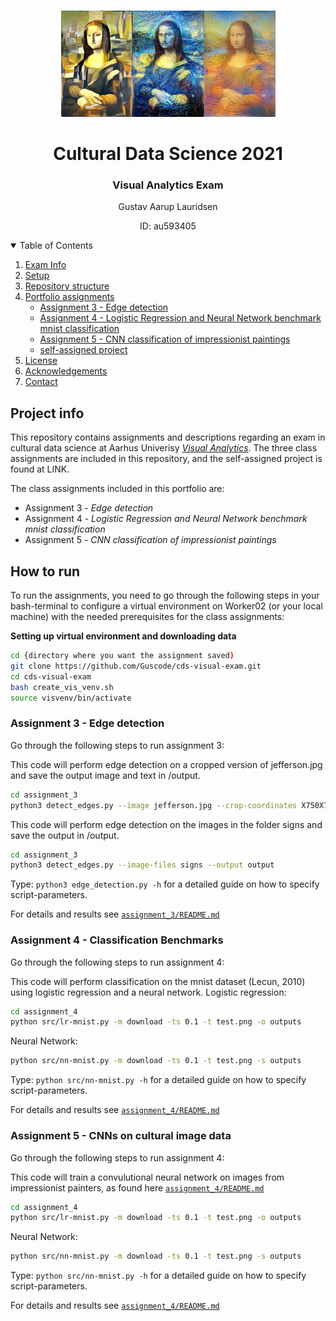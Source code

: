 <!-- PROJECT LOGO -->
<br />
<p align="center">
  <a href="https://github.com/Guscode/cds-visual-exam">
    <img src="README_images/styletransfer.jpeg" alt="Logo" width="343" height="170">
  </a>
  
  <h1 align="center">Cultural Data Science 2021</h1> 
  <h3 align="center">Visual Analytics Exam</h3> 


  <p align="center">
    Gustav Aarup Lauridsen 
    <br />
  <p align="center">
    ID: au593405 
  </p>
</p>


<!-- TABLE OF CONTENTS -->
<details open="open">
  <summary>Table of Contents</summary>
  <ol>
    <li><a href="#Exam-information">Exam Info</a></li>
    <li><a href="#setup">Setup</a></li>
    <li><a href="#repository-structure">Repository structure</a></li>
    <li>
      <a href="#portfolio-assignments">Portfolio assignments</a>
      <ul>
        <li><a href="#assignment-3---edge-detection">Assignment 3 - Edge detection</a></li>
        <li><a href="#assignment-4---logistic-regression-and-neural-network-benchmark-mnist-classification">Assignment 4 - Logistic Regression and Neural Network benchmark mnist classification</a></li>
        <li><a href="#assignment-5---cnn-classification-of-impressionist-paintings">Assignment 5 - CNN classification of impressionist paintings</a></li>
        <li><a href="#self-assigned-project">self-assigned project</a></li>
      </ul>
    </li>
    <li><a href="#license">License</a></li>
    <li><a href="#acknowledgements">Acknowledgements</a></li>
    <li><a href="#contact">Contact</a></li>
  </ol>
</details>

<!-- PROJECT INFO -->
## Project info

This repository contains assignments and descriptions regarding an exam in cultural data science at Aarhus Univerisy [_Visual Analytics_](https://kursuskatalog.au.dk/en/course/101992/Visual-Analytics). The three class assignments are included in this repository, and the self-assigned project is found at LINK. 

The class assignments included in this portfolio are:
* Assignment 3 - _Edge detection_
* Assignment 4 - _Logistic Regression and Neural Network benchmark mnist classification_
* Assignment 5 - _CNN classification of impressionist paintings_

<!-- HOW TO RUN -->
## How to run

To run the assignments, you need to go through the following steps in your bash-terminal to configure a virtual environment on Worker02 (or your local machine) with the needed prerequisites for the class assignments:

__Setting up virtual environment and downloading data__
```bash
cd {directory where you want the assignment saved)
git clone https://github.com/Guscode/cds-visual-exam.git
cd cds-visual-exam
bash create_vis_venv.sh
source visvenv/bin/activate
```

### Assignment 3 - Edge detection

Go through the following steps to run assignment 3:

This code will perform edge detection on a cropped version of jefferson.jpg and save the output image and text in /output.

```bash
cd assignment_3
python3 detect_edges.py --image jefferson.jpg --crop-coordinates X750X700Y750Y1150 --psm 5 --output output
```

This code will perform edge detection on the images in the folder signs and save the output in /output.
```bash
cd assignment_3
python3 detect_edges.py --image-files signs --output output
```

Type: ```python3 edge_detection.py -h``` for a detailed guide on how to specify script-parameters. 


For details and results see [```assignment_3/README.md```](https://github.com/Guscode/cds-visual-exam/tree/main/assignment_3)

### Assignment 4 - Classification Benchmarks

Go through the following steps to run assignment 4:

This code will perform classification on the mnist dataset (Lecun, 2010) using logistic regression and a neural network.
Logistic regression:
```bash
cd assignment_4
python src/lr-mnist.py -m download -ts 0.1 -t test.png -o outputs
```

Neural Network:
```bash
python src/nn-mnist.py -m download -ts 0.1 -t test.png -s outputs
```

Type: ```python src/nn-mnist.py -h``` for a detailed guide on how to specify script-parameters. 


For details and results see [```assignment_4/README.md```](https://github.com/Guscode/cds-visual-exam/tree/main/assignment_4)

### Assignment 5 - CNNs on cultural image data

Go through the following steps to run assignment 4:

This code will train a convulutional neural network on images from impressionist painters, as found here [```assignment_4/README.md```](https://www.kaggle.com/delayedkarma/impressionist-classifier-data)
```bash
cd assignment_4
python src/lr-mnist.py -m download -ts 0.1 -t test.png -o outputs
```

Neural Network:
```bash
python src/nn-mnist.py -m download -ts 0.1 -t test.png -s outputs
```

Type: ```python src/nn-mnist.py -h``` for a detailed guide on how to specify script-parameters. 


For details and results see [```assignment_4/README.md```](https://github.com/Guscode/cds-visual-exam/tree/main/assignment_4)

